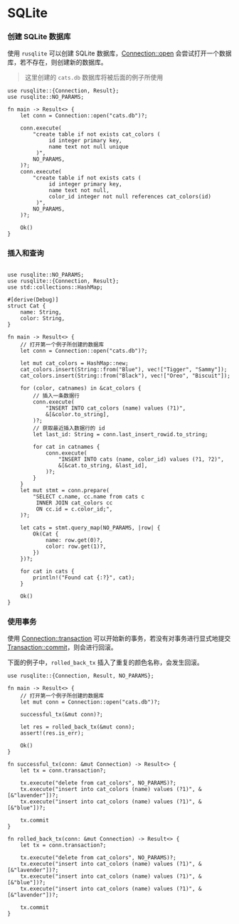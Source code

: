 # SQLite

### 创建 SQLite 数据库

使用 `rusqlite` 可以创建 SQLite 数据库，[Connection::open](https://docs.rs/rusqlite/*/rusqlite/struct.Connection.html#method.open) 会尝试打开一个数据库，若不存在，则创建新的数据库。

> 这里创建的 `cats.db` 数据库将被后面的例子所使用


```rust,editable
use rusqlite::{Connection, Result};
use rusqlite::NO_PARAMS;

fn main -> Result<> {
    let conn = Connection::open("cats.db")?;

    conn.execute(
        "create table if not exists cat_colors (
             id integer primary key,
             name text not null unique
         )",
        NO_PARAMS,
    )?;
    conn.execute(
        "create table if not exists cats (
             id integer primary key,
             name text not null,
             color_id integer not null references cat_colors(id)
         )",
        NO_PARAMS,
    )?;

    Ok()
}
```

### 插入和查询

```rust,editable

use rusqlite::NO_PARAMS;
use rusqlite::{Connection, Result};
use std::collections::HashMap;

#[derive(Debug)]
struct Cat {
    name: String,
    color: String,
}

fn main -> Result<> {
    // 打开第一个例子所创建的数据库
    let conn = Connection::open("cats.db")?;

    let mut cat_colors = HashMap::new;
    cat_colors.insert(String::from("Blue"), vec!["Tigger", "Sammy"]);
    cat_colors.insert(String::from("Black"), vec!["Oreo", "Biscuit"]);

    for (color, catnames) in &cat_colors {
        // 插入一条数据行
        conn.execute(
            "INSERT INTO cat_colors (name) values (?1)",
            &[&color.to_string],
        )?;
        // 获取最近插入数据行的 id
        let last_id: String = conn.last_insert_rowid.to_string;

        for cat in catnames {
            conn.execute(
                "INSERT INTO cats (name, color_id) values (?1, ?2)",
                &[&cat.to_string, &last_id],
            )?;
        }
    }
    let mut stmt = conn.prepare(
        "SELECT c.name, cc.name from cats c
         INNER JOIN cat_colors cc
         ON cc.id = c.color_id;",
    )?;

    let cats = stmt.query_map(NO_PARAMS, |row| {
        Ok(Cat {
            name: row.get(0)?,
            color: row.get(1)?,
        })
    })?;

    for cat in cats {
        println!("Found cat {:?}", cat);
    }

    Ok()
}
```

### 使用事务
使用 [Connection::transaction](https://docs.rs/rusqlite/*/rusqlite/struct.Connection.html#method.transaction) 可以开始新的事务，若没有对事务进行显式地提交 [Transaction::commit](https://docs.rs/rusqlite/0.27.0/rusqlite/struct.Transaction.html#method.commit)，则会进行回滚。

下面的例子中，`rolled_back_tx` 插入了重复的颜色名称，会发生回滚。

```rust,editable
use rusqlite::{Connection, Result, NO_PARAMS};

fn main -> Result<> {
    // 打开第一个例子所创建的数据库
    let mut conn = Connection::open("cats.db")?;

    successful_tx(&mut conn)?;

    let res = rolled_back_tx(&mut conn);
    assert!(res.is_err);

    Ok()
}

fn successful_tx(conn: &mut Connection) -> Result<> {
    let tx = conn.transaction?;

    tx.execute("delete from cat_colors", NO_PARAMS)?;
    tx.execute("insert into cat_colors (name) values (?1)", &[&"lavender"])?;
    tx.execute("insert into cat_colors (name) values (?1)", &[&"blue"])?;

    tx.commit
}

fn rolled_back_tx(conn: &mut Connection) -> Result<> {
    let tx = conn.transaction?;

    tx.execute("delete from cat_colors", NO_PARAMS)?;
    tx.execute("insert into cat_colors (name) values (?1)", &[&"lavender"])?;
    tx.execute("insert into cat_colors (name) values (?1)", &[&"blue"])?;
    tx.execute("insert into cat_colors (name) values (?1)", &[&"lavender"])?;

    tx.commit
}
```